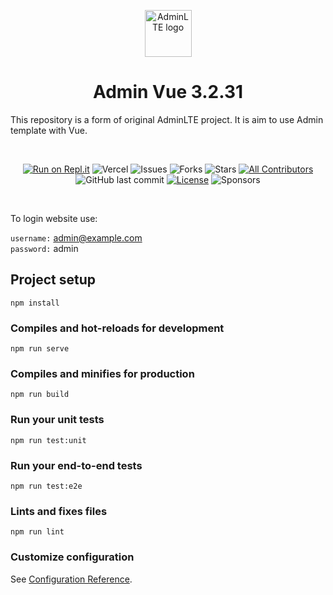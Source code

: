 <p align="center" style="margin-bottom: 32px">
  <a href="https://erdkse.com" >
    <img src="https://raw.githubusercontent.com/erdkse/adminlte-3-vue/main/src/assets/img/logo.png" alt="AdminLTE logo" width="75" height="75">
  </a>
</p>

<h1 align="center">Admin Vue 3.2.31</h1>

<p>
  This repository is a form of original AdminLTE project. It is aim to use Admin template with Vue.
</p>
<br>

<span align="center">

[![Run on Repl.it](https://repl.it/badge/github/erdkse/adminlte-3-vue)](https://repl.it/github/erdkse/adminlte-3-vue)
![Vercel](https://img.shields.io/github/deployments/erdkse/adminlte-3-vue/production.svg?logo=vercel&label=vercel)
![Issues](https://img.shields.io/github/issues/erdkse/adminlte-3-vue)
![Forks](https://img.shields.io/github/forks/erdkse/adminlte-3-vue)
![Stars](https://img.shields.io/github/stars/erdkse/adminlte-3-vue)
[![All Contributors](https://img.shields.io/badge/all_contributors-1-orange.svg?style=flat-square)](#contributors-)
![GitHub last commit](https://img.shields.io/github/last-commit/erdkse/adminlte-3-vue.svg)
[![License](https://img.shields.io/github/license/erdkse/adminlte-3-vue.svg)](LICENSE)
![Sponsors](https://img.shields.io/github/sponsors/erdkse.svg)

</span>

<br>

To login website use:

`username:` admin@example.com<br />
`password:` admin<br />

## Project setup

```
npm install
```

### Compiles and hot-reloads for development

```
npm run serve
```

### Compiles and minifies for production

```
npm run build
```

### Run your unit tests

```
npm run test:unit
```

### Run your end-to-end tests

```
npm run test:e2e
```

### Lints and fixes files

```
npm run lint
```

### Customize configuration

See [Configuration Reference](https://cli.vuejs.org/config/).
